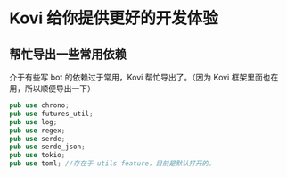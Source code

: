# Kovi 给你提供更好的开发体验

## 帮忙导出一些常用依赖

介于有些写 bot 的依赖过于常用，Kovi 帮忙导出了。（因为 Kovi 框架里面也在用，所以顺便导出一下）

```rust
pub use chrono;
pub use futures_util;
pub use log;
pub use regex;
pub use serde;
pub use serde_json;
pub use tokio;
pub use toml; //存在于 utils feature，目前是默认打开的。
```
